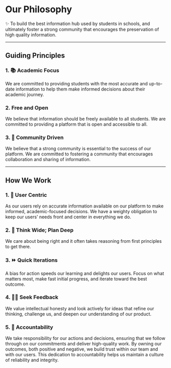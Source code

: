# Our Philosophy

✨ To build the best information hub used by students in schools, and ultimately
foster a strong community that encourages the preservation of high quality
information.

---

## Guiding Principles

### 1. 📚 Academic Focus

We are committed to providing students with the most accurate and up-to-date
information to help them make informed decisions about their academic journey.

### 2. Free and Open

We believe that information should be freely available to all students. We are
committed to providing a platform that is open and accessible to all.

### 3. 🤝 Community Driven

We believe that a strong community is essential to the success of our platform.
We are committed to fostering a community that encourages collaboration and
sharing of information.

---

## How We Work

### 1. 👥 User Centric

As our users rely on accurate information available on our platform to make
informed, academic-focused decisions. We have a weighty obligation to keep our
users’ needs front and center in everything we do.

### 2. 💭 Think Wide; Plan Deep

We care about being right and it often takes reasoning from first principles to
get there.

### 3. ⏩ Quick Iterations

A bias for action speeds our learning and delights our users. Focus on what
matters most, make fast initial progress, and iterate toward the best outcome.

### 4. ✍🏼 Seek Feedback

We value intellectual honesty and look actively for ideas that refine our
thinking, challenge us, and deepen our understanding of our product.

### 5. 📜 Accountability

We take responsibility for our actions and decisions, ensuring that we follow
through on our commitments and deliver high-quality work. By owning our
outcomes, both positive and negative, we build trust within our team and with
our users. This dedication to accountability helps us maintain a culture of
reliability and integrity.
